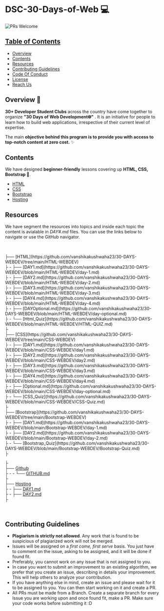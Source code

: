# DSC-30-Days-of-Web 💻

 <img src="https://img.shields.io/badge/PRs-welcome-brightgreen.svg?style=for-the-badge" alt="PRs Welcome" /> <a href="https://github.com/30DaysofWebDEV/DSC-30-Days-of-Web/pulls" target="_blank">

<!-- TABLE OF CONTENTS -->
## Table of Contents

* [Overview](#overview)
* [Contents](#contents)
* [Resources](#resources)
* [Contributing Guidelines](#contributing-guidelines)
* [Code Of Conduct](#code-of-conduct)
* [License](#license)
* [Reach Us](#reach-us)


<!-- OVERVIEW -->
## Overview 📝

**30+ Developer Student Clubs**  across the country have come together to organize **"30 Days of Web Development🌐"** .
It is an initiative for people to learn how to build web applications, irrespective of their current level of expertise.

The main **objective behind this program is to provide you with access to top-notch content at zero cost.** ✨

<!-- CONTENTS -->
## Contents

We have designed **beginner-friendly** lessons covering up **HTML, CSS, Bootstrap 💛**.

- [HTML](/HTML-WEBDEV/ReadMe.md)
- [CSS](/CSS-WEBDEV/Readme.md)
- [Bootstrap](/Bootstrap-WEBDEV/Readme.md)
- [Hosting](/HOSTING/Readme.md)

## Resources

We have segment the resources into topics and inside each topic the content is avialable in _DAY#.md_ files. You can use the links below to navigate or use the GitHub navigator.

<br>
<br>
├── [HTML](https://github.com/vanshikakushwaha23/30-DAYS-WEBDEV/tree/main/HTML-WEBDEV)<br>
├ - ├── [DAY1.md](https://github.com/vanshikakushwaha23/30-DAYS-WEBDEV/blob/main/HTML-WEBDEV/day-1.md)<br>
├ - ├── [DAY2.md](https://github.com/vanshikakushwaha23/30-DAYS-WEBDEV/blob/main/HTML-WEBDEV/day-2.md)<br>
├ - ├── [DAY3.md](https://github.com/vanshikakushwaha23/30-DAYS-WEBDEV/blob/main/HTML-WEBDEV/day-3.md)<br>
├ - ├── [DAY4.md](https://github.com/vanshikakushwaha23/30-DAYS-WEBDEV/blob/main/HTML-WEBDEV/day-4.md)<br>
├ - ├── [DAYOptional.md](https://github.com/vanshikakushwaha23/30-DAYS-WEBDEV/blob/main/HTML-WEBDEV/day-optional.md)<br>
├ - └── [Html_Quiz](https://github.com/vanshikakushwaha23/30-DAYS-WEBDEV/blob/main/HTML-WEBDEV/HTML-QUIZ.md)<br>
├<br>
├── [CSS](https://github.com/vanshikakushwaha23/30-DAYS-WEBDEV/tree/main/CSS-WEBDEV)<br>
├ - ├── [DAY1.md](https://github.com/vanshikakushwaha23/30-DAYS-WEBDEV/blob/main/CSS-WEBDEV/day1.md)<br>
├ - ├── [DAY2.md](https://github.com/vanshikakushwaha23/30-DAYS-WEBDEV/blob/main/CSS-WEBDEV/day2.md)<br>
├ - ├── [DAY3.md](https://github.com/vanshikakushwaha23/30-DAYS-WEBDEV/blob/main/CSS-WEBDEV/day3.md)<br>
├ - ├── [DAY4.md](https://github.com/vanshikakushwaha23/30-DAYS-WEBDEV/blob/main/CSS-WEBDEV/day4.md)<br>
├ - ├── [Optional.md](https://github.com/vanshikakushwaha23/30-DAYS-WEBDEV/blob/main/CSS-WEBDEV/day-optional.md)<br>
├ - └── [CSS_Quiz](https://github.com/vanshikakushwaha23/30-DAYS-WEBDEV/blob/main/CSS-WEBDEV/CSS-Quiz.md)<br>
├<br>
├── [Bootstrap](https://github.com/vanshikakushwaha23/30-DAYS-WEBDEV/tree/main/Bootstrap-WEBDEV)<br>
├ - ├── [DAY1.md](https://github.com/vanshikakushwaha23/30-DAYS-WEBDEV/blob/main/Bootstrap-WEBDEV/day-1.md)<br>
├ - ├── [DAY2.md](https://github.com/vanshikakushwaha23/30-DAYS-WEBDEV/blob/main/Bootstrap-WEBDEV/day-2.md)<br>
├ - └── [Bootstrap_Quiz](https://github.com/vanshikakushwaha23/30-DAYS-WEBDEV/blob/main/Bootstrap-WEBDEV/Bootstrap-Quiz.md)<br>
├<br>

├<br>
├── [Github](https://github.com/vanshikakushwaha23/30-DAYS-WEBDEV/tree/main/Github)<br>
├ - - └── [GITHUB.md](https://github.com/vanshikakushwaha23/30-DAYS-WEBDEV/blob/main/Github/GITHUB.md)<br>
├<br>
├── [Hosting](https://github.com/vanshikakushwaha23/30-DAYS-WEBDEV/tree/main/HOSTING)<br>
├ - ├── [DAY1.md](https://github.com/vanshikakushwaha23/30-DAYS-WEBDEV/blob/main/HOSTING/day-1.md)<br>
├ - ├── [DAY2.md](https://github.com/vanshikakushwaha23/30-DAYS-WEBDEV/blob/main/HOSTING/day-2.md)<br>
├<br>

<br>




<!-- CONTRIBUTING GUIDELINES -->
## Contributing Guidelines

- **Plagiarism is strictly not allowed**. Any work that is found to be suspicious of plagiarized work will not be merged.
- Issues will be assigned on a _first come, first serve_ basis. You just have to comment on the issue, asking to be assigned, and it will be done if found fit.
- Preferably, you cannot work on any issue that is not assigned to you.
- In case you want to submit an improvement to an existing algorithm, we prefer that you create an issue, describing in details your improvement. This will help others to analyze your contribution.
- If you have anything else in mind, create an issue and please wait for it to be assigned to you. You can then start working on it and create a PR.
- All PRs must be made from a Branch. Create a separate branch for every Issue you are working upon and once found fit, make a PR.
Make sure your code works before submitting it :D

